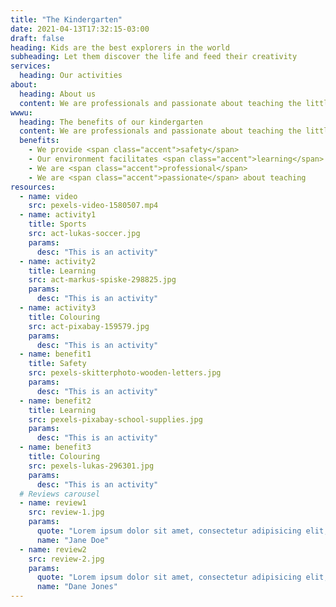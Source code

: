 ```yaml
---
title: "The Kindergarten"
date: 2021-04-13T17:32:15-03:00
draft: false
heading: Kids are the best explorers in the world
subheading: Let them discover the life and feed their creativity
services:
  heading: Our activities
about:
  heading: About us
  content: We are professionals and passionate about teaching the little ones the fundamental scholar concepts and helping them to give their first steps toward developing their creativity and vision about the life.
wwwu:
  heading: The benefits of our kindergarten
  content: We are professionals and passionate about teaching the little ones the fundamental scholar concepts and helping them to give their first steps toward developing their creativity and vision about the life.
  benefits:
    - We provide <span class="accent">safety</span>
    - Our environment facilitates <span class="accent">learning</span>
    - We are <span class="accent">professional</span>
    - We are <span class="accent">passionate</span> about teaching
resources:
  - name: video
    src: pexels-video-1580507.mp4
  - name: activity1
    title: Sports
    src: act-lukas-soccer.jpg
    params:
      desc: "This is an activity"
  - name: activity2
    title: Learning
    src: act-markus-spiske-298825.jpg
    params:
      desc: "This is an activity"
  - name: activity3
    title: Colouring
    src: act-pixabay-159579.jpg
    params:
      desc: "This is an activity"
  - name: benefit1
    title: Safety
    src: pexels-skitterphoto-wooden-letters.jpg
    params:
      desc: "This is an activity"
  - name: benefit2
    title: Learning
    src: pexels-pixabay-school-supplies.jpg
    params:
      desc: "This is an activity"
  - name: benefit3
    title: Colouring
    src: pexels-lukas-296301.jpg
    params:
      desc: "This is an activity"
  # Reviews carousel
  - name: review1
    src: review-1.jpg
    params:
      quote: "Lorem ipsum dolor sit amet, consectetur adipisicing elit, sed do eiusmod"
      name: "Jane Doe"
  - name: review2
    src: review-2.jpg
    params:
      quote: "Lorem ipsum dolor sit amet, consectetur adipisicing elit, sed do eiusmod"
      name: "Dane Jones"
---
```


